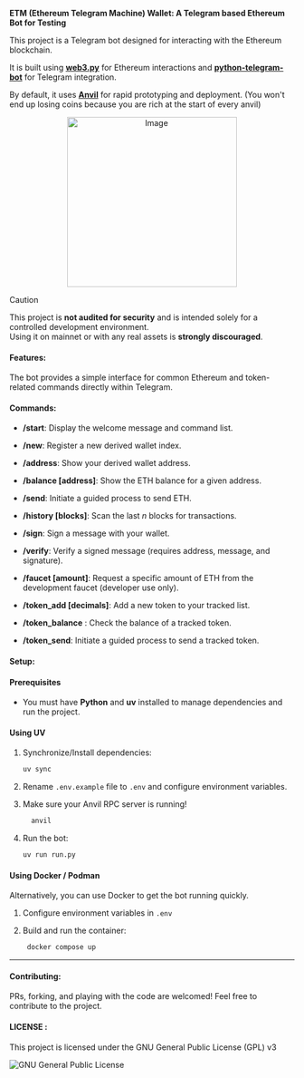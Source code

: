 **ETM (Ethereum Telegram Machine) Wallet: A Telegram based Ethereum Bot for Testing**

This project is a Telegram bot designed for interacting with the Ethereum blockchain.

It is built using **[web3.py](https://web3py.readthedocs.io/)** for Ethereum interactions and **[python-telegram-bot](https://docs.python-telegram-bot.org/en/stable/)** for Telegram integration.

By default, it uses **[Anvil](https://getfoundry.sh/anvil/reference/)** for rapid prototyping and deployment. (You won't end up losing coins because you are rich at the start of every anvil)

<p align="center">
    <img src="https://i.imgflip.com/a5ok4y.jpg" alt="Image" width="300"/>
</p>


> [!CAUTION] 
> This project is **not audited for security** and is intended solely for a controlled development environment.  
Using it on mainnet or with any real assets is **strongly discouraged**.

#### Features:

The bot provides a simple interface for common Ethereum and token-related commands directly within Telegram.

#### Commands:

-   **/start**: Display the welcome message and command list.
    
-   **/new**: Register a new derived wallet index.
    
-   **/address**: Show your derived wallet address.
    
-   **/balance [address]**: Show the ETH balance for a given address.
    
-   **/send**: Initiate a guided process to send ETH.
    
-   **/history [blocks]**: Scan the last _n_ blocks for transactions.
    
-   **/sign**: Sign a message with your wallet.
    
-   **/verify**: Verify a signed message (requires address, message, and signature).
    
-   **/faucet [amount]**: Request a specific amount of ETH from the development faucet (developer use only).
    
-   **/token_add [decimals]**: Add a new token to your tracked list.
    
-   **/token_balance** : Check the balance of a tracked token.
    
-   **/token_send**: Initiate a guided process to send a tracked token.


#### Setup:

#### Prerequisites

-   You must have **Python** and **uv** installed to manage dependencies and run the project.
    

#### Using UV

1.  Synchronize/Install dependencies:
    
    ```bash
    uv sync
    ```
    
2.  Rename `.env.example` file to `.env` and configure environment variables.

3. Make sure your Anvil RPC server is running! 
      ```bash
        anvil
    ``` 
    
4.  Run the bot:
    
    ```bash
    uv run run.py
    ```
    

#### Using Docker / Podman

Alternatively, you can use Docker to get the bot running quickly.

1. Configure environment variables in `.env` 

2. Build and run the container:

   ```bash
    docker compose up
    ```

-----

#### Contributing:
PRs, forking, and playing with the code are welcomed! Feel free to contribute to the project.

#### LICENSE :
This project is licensed under the GNU General Public License (GPL) v3

![GNU General Public License](https://www.gnu.org/graphics/gplv3-with-text-136x68.png)

